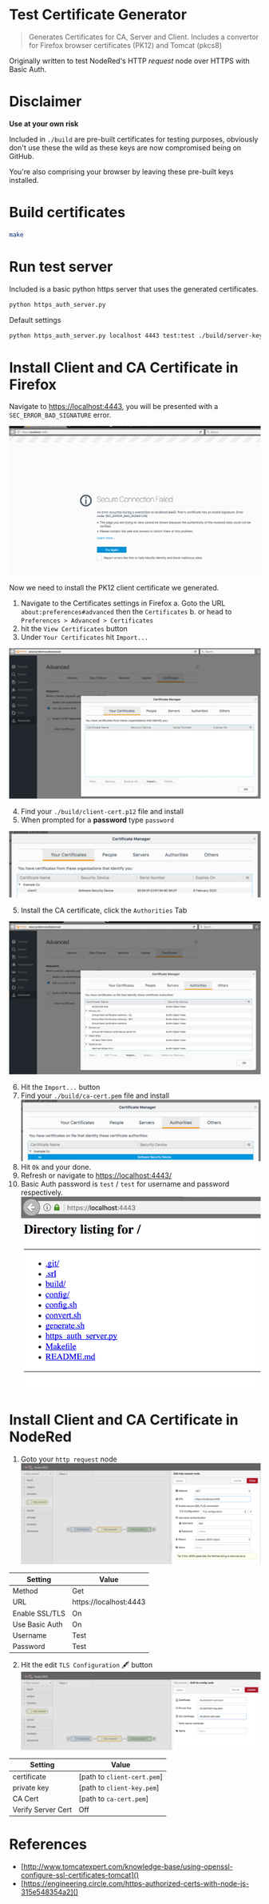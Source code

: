 # Test Certificate Generator

> Generates Certificates for CA, Server and Client.
> Includes a convertor for Firefox browser certificates (PK12) and Tomcat (pkcs8)

Originally written to test NodeRed's HTTP *request* node over HTTPS with Basic Auth.

# Disclaimer

**Use at your own risk**

Included in ```./build``` are pre-built certificates for testing purposes, obviously don't use these the wild as these keys are now compromised being on GitHub.

You're also comprising your browser by leaving these pre-built keys installed.



# Build certificates

```sh
make
```

# Run test server

Included is a basic python https server that uses the generated certificates.

```sh
python https_auth_server.py
```

Default settings

```sh
python https_auth_server.py localhost 4443 test:test ./build/server-key.pem ./build/server-cert.pem
```

# Install Client and CA Certificate in Firefox

Navigate to [https://localhost:4443](), you will be presented with a ```SEC_ERROR_BAD_SIGNATURE``` error.

![](docs/ff_error.png)

Now we need to install the PK12 client certificate we generated.

1. Navigate to the Certificates settings in Firefox
	a. Goto the URL ```about:preferences#advanced``` then the ```Certificates```
	b. or head to  ```Preferences > Advanced > Certificates ```
2. hit the ```View Certificates``` button
3. Under ```Your Certificates``` hit ```Import...```

![](docs/ff_cert.png)

4. Find your ```./build/client-cert.p12``` file and install
5. When prompted for a **password** type ```password```

![](docs/ff_cert_success.png)

5. Install the CA certificate, click the ```Authorities``` Tab

![](docs/ff_ca.png)

6. Hit the ```Import...``` button
7. Find your ```./build/ca-cert.pem``` file and install
![](docs/ff_ca_success.png)
8. Hit ```Ok``` and your done.
9. Refresh or navigate to [https://localhost:4443/]()
10. Basic Auth password is ```test``` / ```test``` for username and password respectively.
![](docs/ff_success.png)

# Install Client and CA Certificate in NodeRed

1. Goto your ```http request``` node
![](docs/nr_req.png)


|Setting|Value|
|-|-|
|Method| Get |
|URL| https://localhost:4443 |
|Enable SSL/TLS| On |
|Use Basic Auth| On |
|Username| Test |
|Password| Test |

2. Hit the edit ```TLS Configuration``` 🖋 button
![](docs/nr_ssl.png)


|Setting|Value|
|-|-|
|certificate| [path to ```client-cert.pem```] |
|private key| [path to ```client-key.pem```] |
|CA Cert| [path to ```ca-cert.pem```] |
|Verify Server Cert|  Off |





# References

- [http://www.tomcatexpert.com/knowledge-base/using-openssl-configure-ssl-certificates-tomcat]()
- [https://engineering.circle.com/https-authorized-certs-with-node-js-315e548354a2]()
